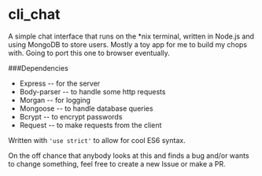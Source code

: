 # cli_chat
A simple chat interface that runs on the *nix terminal, written in Node.js and using MongoDB to store users.
Mostly a toy app for me to build my chops with. Going to port this one to browser eventually.

###Dependencies
* Express -- for the server
* Body-parser -- to handle some http requests
* Morgan -- for logging
* Mongoose -- to handle database queries
* Bcrypt -- to encrypt passwords
* Request -- to make requests from the client

Written with `'use strict'` to allow for cool ES6 syntax.

On the off chance that anybody looks at this and finds a bug and/or wants to change something, feel free to
create a new Issue or make a PR.